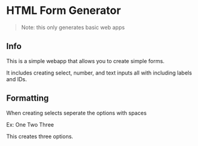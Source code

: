 # HTML Form Generator
>Note: this only generates basic web apps

## Info
This is a simple webapp that allows you to create simple forms.

It includes creating select, number, and text inputs all with including labels and IDs.

## Formatting

When creating selects seperate the options with spaces

Ex: One Two Three

This creates three options.
